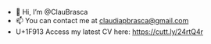 - 👋 Hi, I’m @ClauBrasca
- 📫 You can contact me at claudiapbrasca@gmail.com
- <C-v>U+1F913<esc> Access my latest CV here: https://cutt.ly/24rtQ4r

<!---
ClauBrasca/ClauBrasca is a ✨ special ✨ repository because its `README.md` (this file) appears on your GitHub profile.
You can click the Preview link to take a look at your changes.
--->
